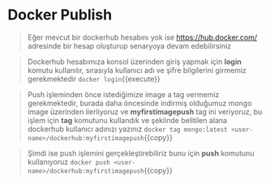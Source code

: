 # Docker Publish 

>Eğer mevcut bir dockerhub hesabını yok ise https://hub.docker.com/ adresinde bir hesap oluşturup senaryoya devam edebilirsiniz

>Dockerhub hesabımıza konsol üzerinden giriş yapmak için **login** komutu kullanılır, sırasıyla kullanıcı adı ve şifre bilgilerini girmemiz gerekmektedir 
`docker login`{{execute}}

>Push işleminden önce istediğimize image a tag vermemiz gerekmektedir, burada daha öncesinde indirmiş olduğumuz mongo image üzerinden ilerliyoruz ve **myfirstimagepush** tag ini veriyoruz, bu işlem için **tag** komutunu kullandık ve **<user-name>** şeklinde belitilen alana dockerhub kullanıcı adınızı yazınız
`docker tag mongo:latest <user-name>/dockerhub:myfirstimagepush`{{copy}}

>Şimdi ise push işlemini gerçekleştirebiliriz bunu için **push** komutunu kullanıyoruz
`docker push <user-name>/dockerhub:myfirstimagepush`{{copy}}
